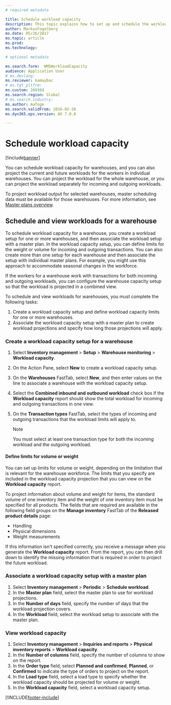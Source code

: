 ```yaml
---
# required metadata

title: Schedule workload capacity
description: This topic explains how to set up and schedule the workload capacity for workers in a warehouse or for an entire warehouse.
author: MarkusFogelberg
ms.date: 05/26/2017
ms.topic: article
ms.prod: 
ms.technology: 

# optional metadata

ms.search.form:  WMSWorkloadCapacity
audience: Application User
# ms.devlang: 
ms.reviewer: kamaybac
# ms.tgt_pltfrm: 
ms.custom: 269384
ms.search.region: Global
# ms.search.industry: 
ms.author: mafoge
ms.search.validFrom: 2016-02-28
ms.dyn365.ops.version: AX 7.0.0

---
```


# Schedule workload capacity

[!include[banner](../includes/banner.md)]

You can schedule workload capacity for warehouses, and you can also project the current and future workloads for the workers in individual warehouses. You can project the workload for the whole warehouse, or you can project the workload separately for incoming and outgoing workloads.

To project workload output for selected warehouses, master scheduling data must be available for those warehouses. For more information, see [Master plans overview](../master-planning/master-plans.md).

## Schedule and view workloads for a warehouse

To schedule workload capacity for a warehouse, you create a workload setup for one or more warehouses, and then associate the workload setup with a master plan. In the workload capacity setup, you can define limits for the weight or volume for incoming and outgoing transactions. You can also create more than one setup for each warehouse and then associate the setup with individual master plans. For example, you might use this approach to accommodate seasonal changes in the workforce.

If the workers for a warehouse work with transactions for both incoming and outgoing workloads, you can configure the warehouse capacity setup so that the workload is projected in a combined view.

To schedule and view workloads for warehouses, you must complete the following tasks:

1. Create a workload capacity setup and define workload capacity limits for one or more warehouses.
2. Associate the workload capacity setup with a master plan to create workload projections and specify how long those projections will apply.

### Create a workload capacity setup for a warehouse

1. Select **Inventory management** \> **Setup** \> **Warehouse monitoring** \> **Workload capacity**.
2. On the Action Pane, select **New** to create a workload capacity setup.
3. On the **Warehouses** FastTab, select **New**, and then enter values on the line to associate a warehouse with the workload capacity setup.
4. Select the **Combined inbound and outbound workload** check box if the **Workload capacity** report should show the total workload for incoming and outgoing transactions in one view.
5. On the **Transaction types** FastTab, select the types of incoming and outgoing transactions that the workload limits will apply to.

    > [!NOTE]
    > You must select at least one transaction type for both the incoming workload and the outgoing workload.

#### Define limits for volume or weight

You can set up limits for volume or weight, depending on the limitation that is relevant for the warehouse workforce. The limits that you specify are included in the workload capacity projection that you can view on the **Workload capacity** report.

To project information about volume and weight for items, the standard volume of one inventory item and the weight of one inventory item must be specified for all products. The fields that are required are available in the following field groups on the **Manage inventory** FastTab of the **Released product details** page:

- Handling
- Physical dimensions
- Weight measurements

If this information isn't specified correctly, you receive a message when you generate the **Workload capacity** report. From the report, you can then drill down to identify the missing information that is required in order to project the future workload.

### Associate a workload capacity setup with a master plan

1. Select **Inventory management** \> **Periodic** \> **Schedule workload**.
2. In the **Master plan** field, select the master plan to use for workload projections.
3. In the **Number of days** field, specify the number of days that the workload projection covers.
4. In the **Workload** field, select the workload setup to associate with the master plan.

### View workload capacity

1. Select **Inventory management** \> **Inquiries and reports** \> **Physical inventory reports** \> **Workload capacity**.
2. In the **Number of columns** field, specify the number of columns to show on the report.
3. In the **Order type** field, select **Planned and confirmed**, **Planned**, or **Confirmed** to indicate the type of orders to project on the report.
4. In the **Load type** field, select a load type to specify whether the workload capacity should be projected for volume or weight.
5. In the **Workload capacity** field, select a workload capacity setup.


[!INCLUDE[footer-include](../../includes/footer-banner.md)]